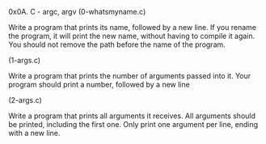 0x0A. C - argc, argv
(0-whatsmyname.c)

Write a program that prints its name, followed by a new line.
If you rename the program, it will print the new name, without having to compile it again.
You should not remove the path before the name of the program.

(1-args.c)

Write a program that prints the number of arguments passed into it.
Your program should print a number, followed by a new line

(2-args.c)

Write a program that prints all arguments it receives.
All arguments should be printed, including the first one.
Only print one argument per line, ending with a new line.
